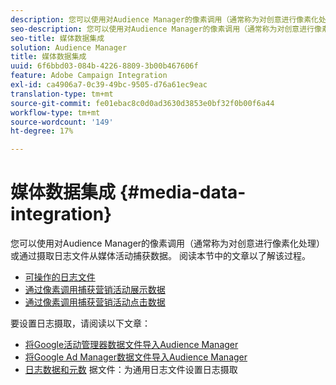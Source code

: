 ```yaml
---
description: 您可以使用对Audience Manager的像素调用（通常称为对创意进行像素化处理）或通过摄取日志文件从媒体活动捕获数据。
seo-description: 您可以使用对Audience Manager的像素调用（通常称为对创意进行像素化处理）或通过摄取日志文件从媒体活动捕获数据。
seo-title: 媒体数据集成
solution: Audience Manager
title: 媒体数据集成
uuid: 6f6bbd03-084b-4226-8809-3b00b467606f
feature: Adobe Campaign Integration
exl-id: ca4906a7-0c39-49bc-9505-d76a61ec9eac
translation-type: tm+mt
source-git-commit: fe01ebac8c0d0ad3630d3853e0bf32f0b00f6a44
workflow-type: tm+mt
source-wordcount: '149'
ht-degree: 17%

---
```


# 媒体数据集成 {#media-data-integration}

您可以使用对Audience Manager的像素调用（通常称为对创意进行像素化处理）或通过摄取日志文件从媒体活动捕获数据。 阅读本节中的文章以了解该过程。

<!-- c_camp_data_int.xml -->

* [可操作的日志文件](/help/using/integration/media-data-integration/actionable-log-files.md)
* [通过像素调用捕获营销活动展示数据](/help/using/integration/media-data-integration/impression-data-pixels.md)
* [通过像素调用捕获营销活动点击数据](/help/using/integration/media-data-integration/click-data-pixels.md)

要设置日志摄取，请阅读以下文章：

* [将Google活动管理器数据文件导入Audience Manager](/help/using/reporting/audience-optimization-reports/aor-advertisers/import-dcm.md)
* [将Google Ad Manager数据文件导入Audience Manager  ](/help/using/reporting/audience-optimization-reports/aor-publishers/import-dfp.md)
* [日志数据和元数](/help/using/reporting/audience-optimization-reports/metadata-files-intro/metadata-files-intro.md) 据文件：为通用日志文件设置日志摄取
